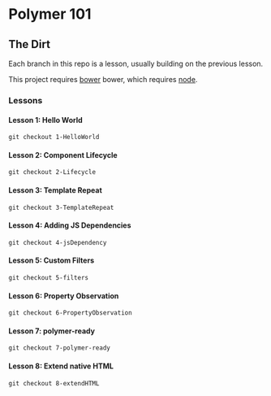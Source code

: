 # Polymer 101 #

## The Dirt ##

Each branch in this repo is a lesson, usually building on  the previous lesson.

This project requires [bower](http://bower.io/) bower, which requires [node](http://nodejs.org/).


### Lessons ####

####  Lesson 1: Hello World ####

```
git checkout 1-HelloWorld
```

####  Lesson 2: Component Lifecycle ####

```
git checkout 2-Lifecycle
```

####  Lesson 3: Template Repeat ####

```
git checkout 3-TemplateRepeat
```

####  Lesson 4: Adding JS Dependencies ####

```
git checkout 4-jsDependency
```

####  Lesson 5: Custom Filters ####

```
git checkout 5-filters
```

####  Lesson 6: Property Observation ####

```
git checkout 6-PropertyObservation

```

####  Lesson 7: polymer-ready ####

```
git checkout 7-polymer-ready
```

####  Lesson 8: Extend native HTML ####

```
git checkout 8-extendHTML
```
